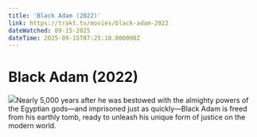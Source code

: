 ```yaml
---
title: 'Black Adam (2022)' 
link: https://trakt.tv/movies/black-adam-2022
dateWatched: 09-15-2025
dateTime: 2025-09-15T07:25:10.000000Z
---
```

# Black Adam (2022)

![](https://walter-r2.trakt.tv/images/movies/000/288/212/fanarts/thumb/0b9c4bfa8c.jpg)Nearly 5,000 years after he was bestowed with the almighty powers of the Egyptian gods—and imprisoned just as quickly—Black Adam is freed from his earthly tomb, ready to unleash his unique form of justice on the modern world.